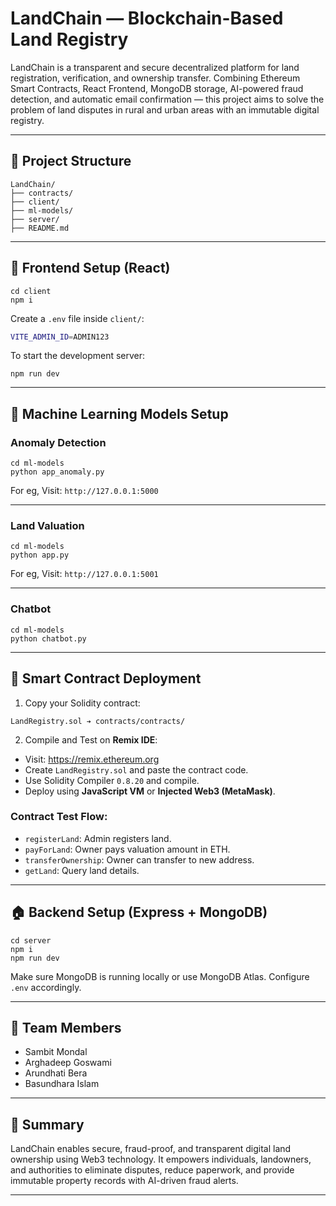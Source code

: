 # LandChain — Blockchain-Based Land Registry

LandChain is a transparent and secure decentralized platform for land registration, verification, and ownership transfer. Combining Ethereum Smart Contracts, React Frontend, MongoDB storage, AI-powered fraud detection, and automatic email confirmation — this project aims to solve the problem of land disputes in rural and urban areas with an immutable digital registry.

---

## 🔹 Project Structure

```
LandChain/
├── contracts/
├── client/
├── ml-models/
├── server/
├── README.md
```

---

## 🚀 Frontend Setup (React)

```
cd client
npm i
```

Create a `.env` file inside `client/`:
```bash
VITE_ADMIN_ID=ADMIN123
```

To start the development server:
```
npm run dev
```

---

## 🤖 Machine Learning Models Setup

### Anomaly Detection
```
cd ml-models
python app_anomaly.py
```
For eg, Visit: `http://127.0.0.1:5000`

---

### Land Valuation
```
cd ml-models
python app.py
```
For eg, Visit: `http://127.0.0.1:5001`

---

### Chatbot
```
cd ml-models
python chatbot.py
```

---

## 🚜 Smart Contract Deployment

1. Copy your Solidity contract:
```
LandRegistry.sol ➔ contracts/contracts/
```

2. Compile and Test on **Remix IDE**:
- Visit: https://remix.ethereum.org
- Create `LandRegistry.sol` and paste the contract code.
- Use Solidity Compiler `0.8.20` and compile.
- Deploy using **JavaScript VM** or **Injected Web3 (MetaMask)**.

### Contract Test Flow:
- `registerLand`: Admin registers land.
- `payForLand`: Owner pays valuation amount in ETH.
- `transferOwnership`: Owner can transfer to new address.
- `getLand`: Query land details.

---

## 🏠 Backend Setup (Express + MongoDB)

```
cd server
npm i
npm run dev
```

Make sure MongoDB is running locally or use MongoDB Atlas. Configure `.env` accordingly.

---

## 🤵 Team Members
- Sambit Mondal
- Arghadeep Goswami
- Arundhati Bera
- Basundhara Islam

---

## 📢 Summary
LandChain enables secure, fraud-proof, and transparent digital land ownership using Web3 technology. It empowers individuals, landowners, and authorities to eliminate disputes, reduce paperwork, and provide immutable property records with AI-driven fraud alerts.

---

